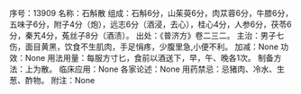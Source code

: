 序号：13909
名称：石斛散
组成：石斛6分，山茱萸6分，肉苁蓉6分，牛膝6分，五味子6分，附子4分（炮），远志6分（酒浸，去心），桂心4分，人参6分，茯苓6分，秦艽4分，菟丝子8分（酒渍）。
出处：《普济方》卷二三二。
主治：男子七伤，面目黄黑，饮食不生肌肉，手足悁疼，少腹里急,小便不利。
加减：None
功效：None
用法用量：每服方寸匕，食前以酒送下，早，午、晚各1次。
制备方法：上为散。
临床应用：None
各家论述：None
用药禁忌：忌猪肉、冷水、生葱、酢物。
附注：None
